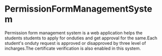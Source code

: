 # PermissionFormManagementSystem
Permission form management system is a web application helps the students students to apply for onduties and get approval for the same.Each student's onduty request is approved or disapproved by three level of incharges.The certificate verification is also enabled in this system.
